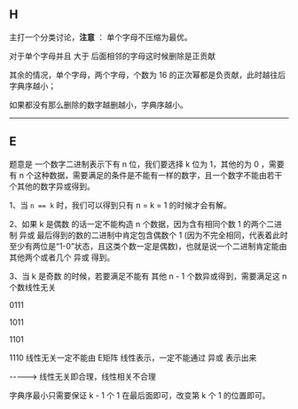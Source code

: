 ## H

主打一个分类讨论，**注意** ： 单个字母不压缩为最优。

对于单个字母并且 大于 后面相邻的字母这时候删除是正贡献

其余的情况，单个字母，两个字母，个数为 16 的正次幂都是负贡献，此时越往后字典序越小；

如果都没有那么删除的数字越删越小，字典序越小。





---

## E

题意是 一个数字二进制表示下有 n 位，我们要选择 k 位为 1，其他的为 0 ，需要有 n 个这种数据，需要满足的条件是不能有一样的数字，且一个数字不能由若干个其他的数字异或得到。

1、当 `n == k` 时，我们可以得到只有 n = k = 1 的时候才会有解。

2、如果 k 是偶数 的话一定不能构造 n 个数据，因为含有相同个数 1 的两个二进制 异或 最后得到的数的二进制中肯定包含偶数个 1 (因为不完全相同，代表着此时至少有两位是“1-0”状态，且这类个数一定是偶数)，也就是说一个二进制肯定能由其他两个或者几个 异或 得到。

3、当 k 是奇数 的时候，若要满足不能有 其他 n - 1 个数异或得到，需要满足这 n 个数线性无关

0111

1011

1101                      

1110                    线性无关一定不能由   E矩阵 线性表示，一定不能通过 异或 表示出来

----->   线性无关即合理，线性相关不合理

字典序最小只需要保证 k - 1 个 1 在最后面即可，改变第 k 个 1 的位置即可。

